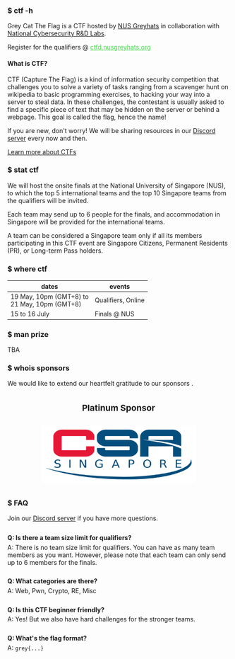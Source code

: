 ### $ ctf -h

Grey Cat The Flag is a CTF hosted by [NUS Greyhats](https://nusgreyhats.org) in collaboration with [National Cybersecurity R&D Labs](https://ncl.sg).

Register for the qualifiers @ <a href="https://ctfd.nusgreyhats.org" style='color:#46d94c'>ctfd.nusgreyhats.org</a>

#### What is CTF?

CTF (Capture The Flag) is a kind of information security competition that challenges you to solve a variety of tasks ranging from a scavenger hunt on wikipedia to basic programming exercises, to hacking your way into a server to steal data. In these challenges, the contestant is usually asked to find a specific piece of text that may be hidden on the server or behind a webpage. This goal is called the flag, hence the name!

If you are new, don't worry! We will be sharing resources in our [Discord server](https://discord.gg/d9wbXEP2wN) <i style="color: #738adb" class="fab fa-discord"></i> every now and then.

[Learn more about CTFs](https://dev.to/atan/what-is-ctf-and-how-to-get-started-3f04)

### $ stat ctf

We will host the onsite finals at the National University of Singapore (NUS), to which the top 5 international teams and the top 10 Singapore teams from the qualifiers will be invited. 

Each team may send up to 6 people for the finals, and accommodation in Singapore will be provided for the international teams.

A team can be considered a Singapore team only if all its members participating in this CTF event are Singapore Citizens, Permanent Residents (PR), or Long-term Pass holders.

### $ where ctf

dates | events
-- | --
19 May, 10pm (GMT+8) to<br/>21 May, 10pm (GMT+8) | Qualifiers, Online
15 to 16 July | Finals @ NUS

### $ man prize

TBA

### $ whois sponsors

We would like to extend our heartfelt gratitude to our sponsors <i style="color: #ff0000" class="fa-solid fa-heart"></i>.

<style>
.sponsor-tier-header {
    text-align: center;
    padding-top: 1rem;
    font-size: 1.2rem;
    font-weight: bold;
}

.sponsor-logos-container {
    display: flex;
    flex-wrap: wrap;
    justify-content: space-evenly;
}

.sponsor-logo-image {
    margin: 0.5rem;
    padding: auto;
    vertical-align: middle;
}

.sponsor-logo-image img {
    max-width: 350px;
    margin: auto;
}
</style>

<p class="sponsor-tier-header"><i style="color: #E5E4E2" class="fa-solid fa-coins"></i> Platinum Sponsor</p>
<div class="sponsor-logos-container">
    <div class="sponsor-logo-image">
        <a href="https://www.csa.gov.sg/"><img alt="Cyber Security Agency of Singapore" src="/csa.png"/></a>
    </div>
</div>

### $ FAQ

Join our [Discord server](https://discord.gg/d9wbXEP2wN) <i style="color: #738adb" class="fab fa-discord"></i> if you have more questions.

<style>
.qna {
    padding-top: 0.5rem;
    padding-bottom: 0.5rem;
}

.qna p {
    margin-top: 0.3rem;
    margin-bottom: 0.3rem;
}
</style>

<div class="qna">
<p><strong>Q: Is there a team size limit for qualifiers?</strong></p>
<p>A: There is no team size limit for qualifiers. You can have as many team members as you want. However, please note that each team can only send up to 6 members for the finals.</p>
</div>

<div class="qna">
<p><strong>Q: What categories are there?</strong></p>
<p>A: Web, Pwn, Crypto, RE, Misc</p>
</div>

<div class="qna">
<p><strong>Q: Is this CTF beginner friendly?</strong></p>
<p>A: Yes! But we also have hard challenges for the stronger teams.</p>
</div>

<div class="qna">
<p><strong>Q: What's the flag format?</strong></p>
<p>A: <code>grey{...}</code></p>
</div>
